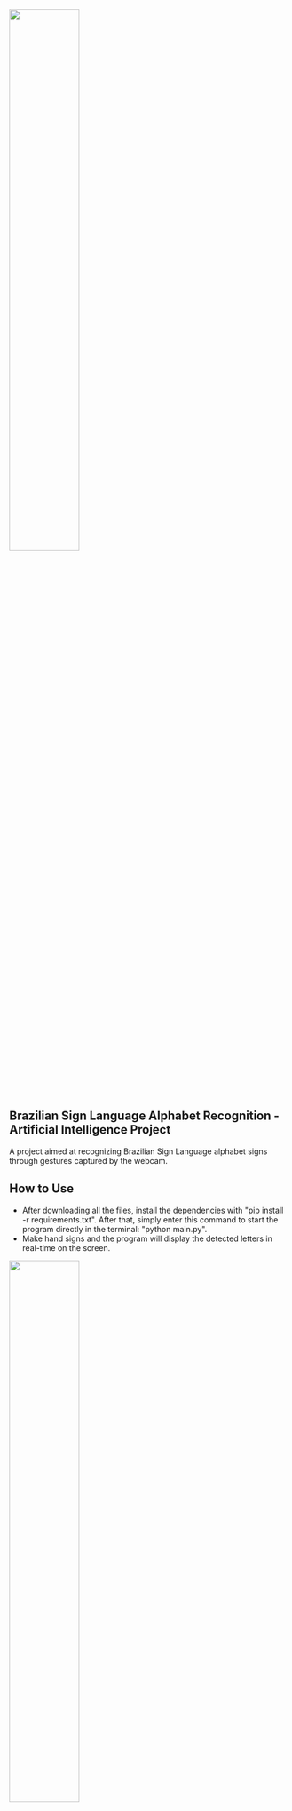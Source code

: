 <img width=50% src="https://github.com/CaikeSantos/Sign-Language-Recognition/assets/84350582/1ee7eee5-73d6-4b44-b355-53b7a4712436">

## Brazilian Sign Language Alphabet Recognition - Artificial Intelligence Project

A project aimed at recognizing Brazilian Sign Language alphabet signs through gestures captured by the webcam.

## How to Use
- After downloading all the files, install the dependencies with "pip install -r requirements.txt". After that, simply enter this command to start the program directly in the terminal: "python main.py".
- Make hand signs and the program will display the detected letters in real-time on the screen.

<img width=50% src="https://github.com/CaikeSantos/Sign-Language-Recognition/assets/84350582/68aa816b-31f7-43a0-a537-18b1cc7dcdf1">

<img width=50% src="https://github.com/CaikeSantos/Sign-Language-Recognition/assets/84350582/e053a327-f531-44ba-ac3a-2a8529fb3e1a">

## Resources Used

The model was created using Google's Teachable Machine and the program was developed using Python and the following libraries:
- OpenCV - video capture and manipulation;
- MediaPipe - hand processing;
- Keras - AI model;
- NumPy - numerical representation of data.

## Known Issues

- Due to the use of static images to recognize gestures, it was necessary to use static representation for signs that include movements.
- The program works more effectively with a smooth background.
- Some signs have significantly lower success rate than others, as shown in the following graph:

<img width=50% src="https://github.com/CaikeSantos/Sign-Language-Recognition/assets/84350582/85673302-054d-4ca3-88c2-ca668129fc04">

## Authors

- [Guilherme Bortoletto](https://github.com/guilherme-bortoletto)
- [Ryan Sakurai](https://github.com/ryansakurai)
- [Vinicius Castro](https://github.com/vinciuscastro)
- [Marcelo Pirro](https://github.com/marcelopirro)
- [Caike dos Santos](https://github.com/CaikeSantos)

(Computer Science students at UFSCAR - Federal University of São Carlos)

<h2>In Progress</h2>
<img src="https://img.shields.io/badge/Python-14354C?style=for-the-badge&logo=python&logoColor=white">

